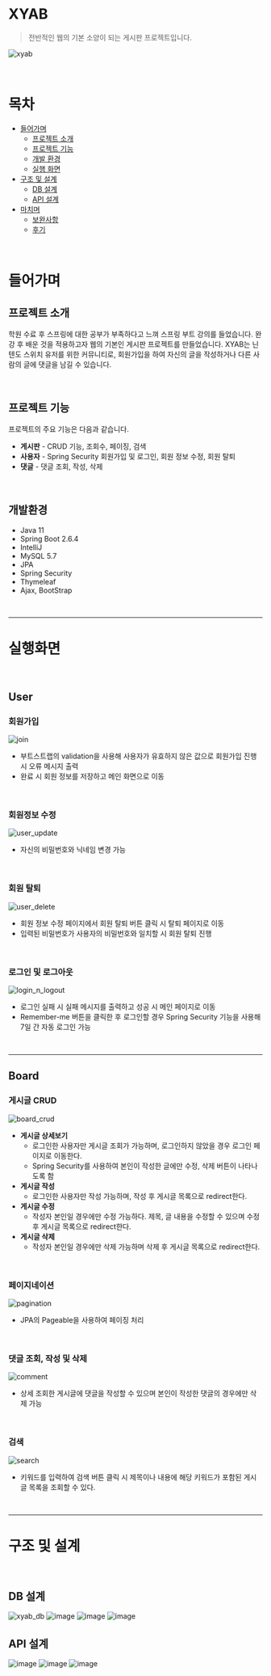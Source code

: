 # XYAB
> 전반적인 웹의 기본 소양이 되는 게시판 프로젝트입니다.  
  
  
![xyab](https://user-images.githubusercontent.com/88926356/162909413-b56e8a43-b595-4b07-89fb-5d1f66883ed5.jpg)  

<br>

# 목차
 * [들어가며](#들어가며)
   * [프로젝트 소개](#프로젝트-소개)
   * [프로젝트 기능](#프로젝트-기능)
   * [개발 환경](#개발환경)
   * [실행 화면](#실행화면)
 * [구조 및 설계](#구조-및-설계)
   * [DB 설계](#DB-설계)
   * [API 설계](#API-설계)
 * [마치며](#마치며)
   * [보완사항](#보완사항)
   * [후기](#후기)
  
<br>
  
# 들어가며

## 프로젝트 소개
학원 수료 후 스프링에 대한 공부가 부족하다고 느껴 스프링 부트 강의를 들었습니다. 완강 후 배운 것을 적용하고자 웹의 기본인 게시판 프로젝트를 만들었습니다. 
XYAB는 닌텐도 스위치 유저를 위한 커뮤니티로, 회원가입을 하여 자신의 글을 작성하거나 다른 사람의 글에 댓글을 남길 수 있습니다.  
  
<br>

## 프로젝트 기능
프로젝트의 주요 기능은 다음과 같습니다.   

 * **게시판** - CRUD 기능, 조회수, 페이징, 검색
 * **사용자** - Spring Security 회원가입 및 로그인, 회원 정보 수정, 회원 탈퇴
 * **댓글** - 댓글 조회, 작성, 삭제   

<br>

## 개발환경

  * Java 11
  * Spring Boot 2.6.4
  * IntelliJ
  * MySQL 5.7
  * JPA
  * Spring Security
  * Thymeleaf
  * Ajax, BootStrap   

<br>

***

# 실행화면  

<br>

## User   

### 회원가입
![join](https://user-images.githubusercontent.com/88926356/162678606-0b5d8198-9fad-4f03-bf39-950f48a41e48.gif)
* 부트스트랩의 validation을 사용해 사용자가 유효하지 않은 값으로 회원가입 진행 시 오류 메시지 출력
* 완료 시 회원 정보를 저장하고 메인 화면으로 이동   

<br>

### 회원정보 수정
![user_update](https://user-images.githubusercontent.com/88926356/162683862-a1d37f57-5c50-43f2-a959-77800d927adb.gif)
* 자신의 비밀번호와 닉네임 변경 가능   

<br>

### 회원 탈퇴
![user_delete](https://user-images.githubusercontent.com/88926356/162684150-ba03a070-17b1-42fc-9f9d-39abf4d5f183.gif)
* 회원 정보 수정 페이지에서 회원 탈퇴 버튼 클릭 시 탈퇴 페이지로 이동
* 입력된 비밀번호가 사용자의 비밀번호와 일치할 시 회원 탈퇴 진행   

<br>


### 로그인 및 로그아웃
![login_n_logout](https://user-images.githubusercontent.com/88926356/162684370-d59a02b8-84c6-4044-ac05-4bf402b97ded.gif)
* 로그인 실패 시 실패 메시지를 출력하고 성공 시 메인 페이지로 이동
* Remember-me 버튼을 클릭한 후 로그인할 경우 Spring Security 기능을 사용해 7일 간 자동 로그인 가능   

<br>

***

## Board   

### 게시글 CRUD
![board_crud](https://user-images.githubusercontent.com/88926356/162692801-fe209682-e993-4eee-bda1-3383ec606e24.gif)
* **게시글 상세보기** 
  * 로그인한 사용자만 게시글 조회가 가능하며, 로그인하지 않았을 경우 로그인 페이지로 이동한다.
  * Spring Security를 사용하여 본인이 작성한 글에만 수정, 삭제 버튼이 나타나도록 함
* **게시글 작성**
  * 로그인한 사용자만 작성 가능하며, 작성 후 게시글 목록으로 redirect한다.
* **게시글 수정**
  * 작성자 본인일 경우에만 수정 가능하다. 제목, 글 내용을 수정할 수 있으며 수정 후 게시글 목록으로 redirect한다.
* **게시글 삭제**
  * 작성자 본인일 경우에만 삭제 가능하며 삭제 후 게시글 목록으로 redirect한다.   

<br>

### 페이지네이션
![pagination](https://user-images.githubusercontent.com/88926356/162693125-b57ba955-e2fd-4654-920e-c799ad002105.gif)
* JPA의 Pageable을 사용하여 페이징 처리   

<br>

### 댓글 조회, 작성 및 삭제
![comment](https://user-images.githubusercontent.com/88926356/162692952-19a94296-a804-4e52-828c-05f6da25178b.gif)
* 상세 조회한 게시글에 댓글을 작성할 수 있으며 본인이 작성한 댓글의 경우에만 삭제 가능   

<br>

### 검색
![search](https://user-images.githubusercontent.com/88926356/162693181-febcb68f-8171-46c5-b333-f17f49e302c4.gif)
* 키워드를 입력하여 검색 버튼 클릭 시 제목이나 내용에 해당 키워드가 포함된 게시글 목록을 조회할 수 있다.   

<br>

***

# 구조 및 설계

<br>

## DB 설계
![xyab_db](https://user-images.githubusercontent.com/88926356/163223202-938e57fb-de0b-411c-98b2-3233eba83ca0.png)
![image](https://user-images.githubusercontent.com/88926356/163228227-3f648b79-0b1f-49d4-86a5-9db05c21db78.png)
![image](https://user-images.githubusercontent.com/88926356/163228282-08a7ce9c-cec7-421a-a7b8-2164d34d1a2c.png)
![image](https://user-images.githubusercontent.com/88926356/163228324-b898b4d7-ee00-4997-8759-eccfb947ff0b.png)

## API 설계
![image](https://user-images.githubusercontent.com/88926356/163233217-8b1049fb-c81c-4660-a778-cc8bc9997eea.png)
![image](https://user-images.githubusercontent.com/88926356/163233291-627308da-1f4e-4e35-9627-8676c2ef5423.png)
![image](https://user-images.githubusercontent.com/88926356/163233332-8ffe31b2-793e-4cd0-bb93-2a7d12224d11.png)
